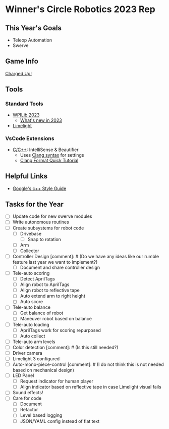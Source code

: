 # Winner's Circle Robotics 2023 Rep

## This Year's Goals

- Teleop Automation
- Swerve

## Game Info

[Charged Up!](https://firstroboticsbc.org/first-robotics-competition/charged-up-game-and-season/)

## Tools

### Standard Tools

- [WPILib 2023](https://docs.wpilib.org/en/stable/docs/zero-to-robot/step-2/wpilib-setup.html)
    - [What's new in 2023](https://docs.wpilib.org/en/stable/docs/yearly-overview/yearly-changelog.html)
- [Limelight](https://docs.limelightvision.io/en/latest/)

### VsCode Extensions

- [C/C++](https://marketplace.visualstudio.com/items?itemName=ms-vscode.cpptools): IntelliSense & Beautifier
    - Uses [Clang syntax](https://clang.llvm.org/docs/ClangFormatStyleOptions.html) for settings
    - [Clang Format Quick Tutorial](https://leimao.github.io/blog/Clang-Format-Quick-Tutorial/)

## Helpful Links

- [Google's c++ Style Guide](https://google.github.io/styleguide/cppguide.html)

## Tasks for the Year

- [ ] Update code for new swerve modules
- [ ] Write autonomous routines
- [ ] Create subsystems for robot code
    - [ ] Drivebase
        - [ ] Snap to rotation
    - [ ] Arm
    - [ ] Collector
- [ ] Controller Design [comment]: # (Do we have any ideas like our rumble feature last year we want to implement?)
    - [ ] Document and share controller design
- [ ] Tele-auto scoring
    - [ ] Detect AprilTags
    - [ ] Align robot to AprilTags
    - [ ] Align robot to reflective tape
    - [ ] Auto extend arm to right height
    - [ ] Auto score
- [ ] Tele-auto balance
    - [ ] Get balance of robot
    - [ ] Maneuver robot based on balance
- [ ] Tele-auto loading
    - [ ] AprilTags work for scoring repurposed
    - [ ] Auto collect
- [ ] Tele-auto arm levels
- [ ] Color detection [comment]: # (Is this still needed?)
- [ ] Driver camera
- [ ] Limelight 3 configured
- [ ] Auto-mono-piece-control [comment]: # (I do not think this is not needed based on mechanical design)
- [ ] LED Panel
    - [ ] Request indicator for human player
    - [ ] Align indicator based on reflective tape in case Limelight visual fails
- [ ] Sound effects!
- [ ] Care for code
    - [ ] Document
    - [ ] Refactor
    - [ ] Level based logging
    - [ ] JSON/YAML config instead of flat text
